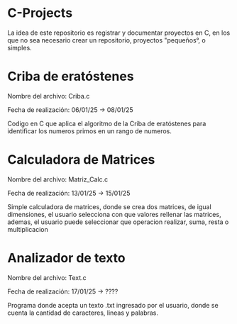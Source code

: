 # C-Projects
La idea de este repositorio es registrar y documentar proyectos en C, en los que no sea necesario crear un repositorio, proyectos "pequeños°, o simples.
# Criba de eratóstenes
Nombre del archivo: Criba.c

Fecha de realización: 06/01/25 -> 08/01/25

Codigo en C que aplica el algoritmo de la Criba de eratóstenes para identificar los numeros primos en un rango de numeros.
# Calculadora de Matrices
Nombre del archivo: Matriz_Calc.c

Fecha de realización: 13/01/25 -> 15/01/25

Simple calculadora de matrices, donde se crea dos matrices, de igual dimensiones, el usuario selecciona con que valores rellenar las matrices, ademas, el usuario puede seleccionar que operacion realizar, suma, resta o multiplicacion
# Analizador de texto
Nombre del archivo: Text.c

Fecha de realización: 17/01/25 -> ????

Programa donde acepta un texto .txt ingresado por el usuario, donde se cuenta la cantidad de caracteres, lineas y palabras.

